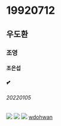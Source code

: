 # 19920712
##  우도환 
###  조영
####  조은섭
#####  💕
######  20220105
![](https://img.insight.co.kr/static/2020/04/05/700/jhxdqodvj5s1d81890t7.jpg)
![](https://talkimg.imbc.com/TVianUpload/tvian/TViews/image/2019/01/28/0a3c1e8e-f53b-4d84-81cf-ba69248840e4.jpg)
![](https://img.theqoo.net/img/xLeoq.jpg)
[wdohwan](https://www.youtube.com/watch?v=SfWHlaN7Gmk)


